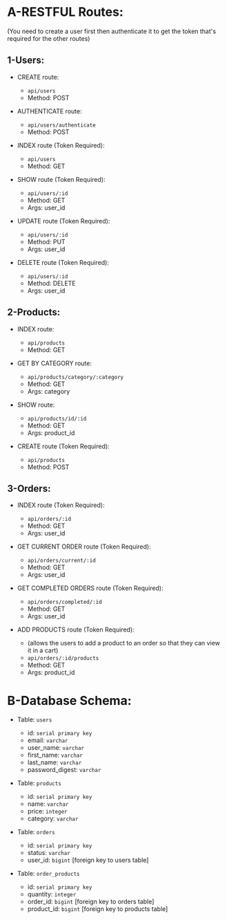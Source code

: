 # A-RESTFUL Routes:
(You need to create a user first then authenticate it to get the token that's required for the other routes)

## 1-Users:

- CREATE route:
  - `api/users`
  - Method: POST

- AUTHENTICATE route:
  - `api/users/authenticate`
  - Method: POST

- INDEX route (Token Required):
  - `api/users`
  - Method: GET

- SHOW route (Token Required):
  - `api/users/:id`
  - Method: GET
  - Args: user_id

- UPDATE route (Token Required):
  - `api/users/:id`
  - Method: PUT
  - Args: user_id

- DELETE route (Token Required):
  - `api/users/:id`
  - Method: DELETE
  - Args: user_id

## 2-Products:

- INDEX route:
  - `api/products`
  - Method: GET

- GET BY CATEGORY route:
  - `api/products/category/:category`
  - Method: GET
  - Args: category

- SHOW route:
  - `api/products/id/:id`
  - Method: GET
  - Args: product_id

- CREATE route (Token Required): 
  - `api/products`
  - Method: POST

## 3-Orders:

- INDEX route (Token Required):
  - `api/orders/:id`
  - Method: GET
  - Args: user_id

- GET CURRENT ORDER route (Token Required):
  - `api/orders/current/:id`
  - Method: GET
  - Args: user_id

- GET COMPLETED ORDERS route (Token Required):
  - `api/orders/completed/:id`
  - Method: GET
  - Args: user_id

- ADD PRODUCTS route (Token Required):
  - (allows the users to add a product to an order so that they can view it in a cart)
  - `api/orders/:id/products`
  - Method: GET
  - Args: product_id

# B-Database Schema:

- Table: `users`
  - id: `serial primary key`
  - email: `varchar`
  - user_name: `varchar`
  - first_name: `varchar`
  - last_name: `varchar`
  - password_digest: `varchar`

- Table: `products`
  - id: `serial primary key`
  - name: `varchar`
  - price: `integer`
  - category: `varchar`

- Table: `orders`
  - id: `serial primary key`
  - status: `varchar`
  - user_id: `bigint` [foreign key to users table]

- Table: `order_products`
  - id: `serial primary key`
  - quantity: `integer`
  - order_id: `bigint` [foreign key to orders table]
  - product_id: `bigint` [foreign key to products table]
